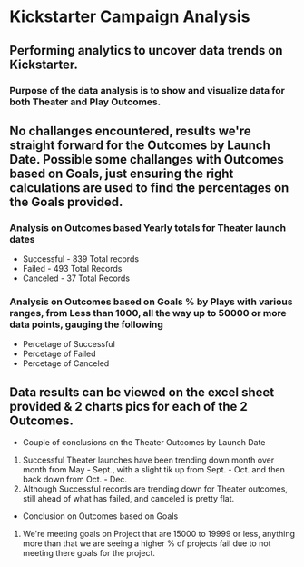 # Kickstarter Campaign Analysis
## Performing analytics to uncover data trends on Kickstarter. 
### Purpose of the data analysis is to show and visualize data for both Theater and Play Outcomes.
## No challanges encountered, results we're straight forward for the Outcomes by Launch Date. Possible some challanges with Outcomes based on Goals, just ensuring the right calculations are used to find the percentages on the Goals provided. 	
### Analysis on Outcomes based Yearly totals for Theater launch dates
* Successful - 839 Total records
* Failed - 493 Total Records 
* Canceled - 37 Total Records
### Analysis on Outcomes based on Goals % by Plays with various ranges, from Less than 1000, all the way up to 50000 or more data points, gauging the following
* Percetage of Successful
* Percetage of Failed
* Percetage of Canceled
## Data results can be viewed on the excel sheet provided & 2 charts pics for each of the 2 Outcomes.
- Couple of conclusions on the Theater Outcomes by Launch Date
1. Successful Theater launches have been trending down month over month from May - Sept., with a slight tik up from Sept. - Oct. and then back down from Oct. - Dec. 
2. Although Successful records are trending down for Theater outcomes, still ahead of what has failed, and canceled is pretty flat.
- Conclusion on Outcomes based on Goals
1. We're meeting goals on Project that are 15000 to 19999 or less, anything more than that we are seeing a higher % of projects fail due to not meeting there goals for the project.
